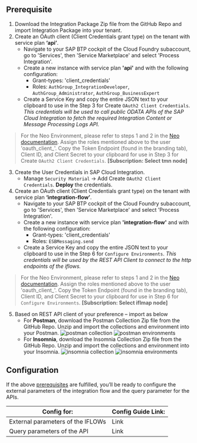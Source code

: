 ## Prerequisite

1. Download the Integration Package Zip file from the GitHub Repo and import Integration Package into your tenant.
2. Create an OAuth client (Client Credentials grant type) on the tenant with service plan **‘api’**.
    - Navigate to your SAP BTP cockpit of the Cloud Foundry subaccount, go to 'Services', then 'Service Marketplace' and select 'Process Integration'.
    - Create a new instance with service plan **'api'** and with the following configuration:
        - Grant-types: 'client_credentials'
        - Roles: `AuthGroup_IntegrationDeveloper`, `AuthGroup_Administrator`, `AuthGroup_BusinessExpert`
    - Create a Service Key and copy the entire JSON text to your clipboard to use in the Step 3 for Create `OAuth2 Client Credentials`. *This credentials will be used to call public ODATA APIs of the SAP Cloud Integration to fetch the required Integration Content or Message Processing Logs API.*     
>  For the Neo Environment, please refer to steps 1 and 2 in the [Neo documentation](https://help.sap.com/docs/cloud-integration/sap-cloud-integration/setting-up-oauth-inbound-authentication-with-client-credentials-grant-for-api-clients). Assign the roles mentioned above to the user 'oauth_client_<client ID>'. Copy the Token Endpoint (found in the branding tab), Client ID, and Client Secret to your clipboard for use in Step 3 for Create `OAuth2 Client Credentials`. **[Subscription: Select tmn node]**
3. Create the User Credentials in SAP Cloud Integration.
    - Manage `Security Material` -> Add Create `OAuth2 Client Credentials`. **Deploy** the credentials.
4. Create an OAuth client (Client Credentials grant type) on the tenant with service plan **‘integration-flow’**. 
    - Navigate to your SAP BTP cockpit of the Cloud Foundry subaccount, go to 'Services', then 'Service Marketplace' and select 'Process Integration'.
    - Create a new instance with service plan **'integration-flow'** and with the following configuration:
        - Grant-types: 'client_credentials'
        - Roles: `ESBMessaging.send`
    - Create a Service Key and copy the entire JSON text to your clipboard to use in the Step 6 for `Configure Environments`. *This credentials will be used by the REST API Client to connect to the http endpoints of the iflows.*     
>  For the Neo Environment, please refer to steps 1 and 2 in the [Neo documentation](https://help.sap.com/docs/cloud-integration/sap-cloud-integration/oauth-client-credentials-grant#configuring-oauth-with-a-client-credentials-grant). Assign the roles mentioned above to the user 'oauth_client_<client ID>'. Copy the Token Endpoint (found in the branding tab), Client ID, and Client Secret to your clipboard for use in Step 6 for `Configure Environments`. **[Subscription: Select iflmap node]**
5. Based on REST API client of your preference – import as below
   - For **Postman**, download the Postman Collection Zip file from the GitHub Repo. Unzip and import the collections and environment into your Postman.
     ![postman collection](https://github.com/nesun3/table-based-ui-sap-cloud-integration/assets/93763073/b57a8add-af28-4800-93ac-05f74439a9b9)
     ![postman environments](https://github.com/nesun3/table-based-ui-sap-cloud-integration/assets/93763073/544a74cc-2980-4052-a2e3-8fe26c704034)
   - For **Insomnia**, download the Insomnia Collection Zip file from the GitHub Repo. Unzip and import the collections and environment into your Insomnia.
     ![insomnia collection](https://github.com/nesun3/table-based-ui-sap-cloud-integration/assets/93763073/14f8c7d2-75d3-4808-ab8c-6cad55c8b553)
     ![insomnia environments](https://github.com/nesun3/table-based-ui-sap-cloud-integration/assets/93763073/3a7c1eb2-6294-4a00-8eb7-0af55adc14fc)



## Configuration

If the above [prerequisites](#prerequisite) are fulfilled, you’ll be ready to configure the external parameters of the integration flow and the query parameter for the APIs.

| Config for:                       | Config Guide Link: |
|-----------------------------------|--------------------|
| External parameters of the IFLOWs | Link               |
| Query parameters of the API       | Link               |
